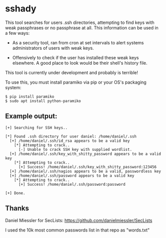 # sshady

This tool searches for users .ssh directories, attempting to find keys
with weak passphrases or no passphrase at all. This information can be
used in a few ways:

- As a security tool, ran from cron at set intervals to alert systems
  administrators of users with weak keys.

- Offensively to check if the user has installed these weak keys
  elsewhere. A good place to look would be their shell's history file.

This tool is currently under development and probably is terrible!

To use this, you must install paramiko via pip or your OS's packaging
system:

	$ pip install paramiko
	$ sudo apt install python-paramiko

## Example output:

```
[+] Searching for SSH keys..

[*] Found .ssh directory for user daniel: /home/daniel/.ssh
  [+] /home/daniel/.ssh/id_rsa appears to be a valid key
    [*] Attempting to crack..
      [-] Unable to crack SSH key with supplied wordlist.
  [+] /home/daniel/.ssh/key_with_shitty_password appears to be a valid key
    [*] Attempting to crack..
      [+] Success! /home/daniel/.ssh/key_with_shitty_password:123456
  [+] /home/daniel/.ssh/nagios appears to be a valid, passwordless key
  [+] /home/daniel/.ssh/password appears to be a valid key
    [*] Attempting to crack..
      [+] Success! /home/daniel/.ssh/password:password

[+] Done.
```

## Thanks

Daniel Miessler for SecLists:
https://github.com/danielmiessler/SecLists

I used the 10k most common passwords list in that repo as "words.txt"

